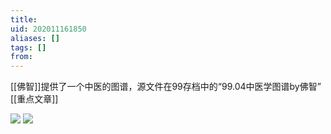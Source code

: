 ```yaml
---
title: 
uid: 202011161850
aliases: []
tags: []
from: 
---
```

[[佛智]]提供了一个中医的图谱，源文件在99存档中的“99.04中医学图谱by佛智”
[[重点文章]]

![](https://gitee.com/cyddgi/picture-store/raw/master/img/20201116185114.png)
![](https://gitee.com/cyddgi/picture-store/raw/master/img/20201116185128.png)

